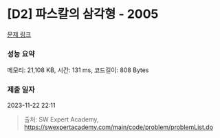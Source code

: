# [D2] 파스칼의 삼각형 - 2005 

[문제 링크](https://swexpertacademy.com/main/code/problem/problemDetail.do?contestProbId=AV5P0-h6Ak4DFAUq) 

### 성능 요약

메모리: 21,108 KB, 시간: 131 ms, 코드길이: 808 Bytes

### 제출 일자

2023-11-22 22:11



> 출처: SW Expert Academy, https://swexpertacademy.com/main/code/problem/problemList.do